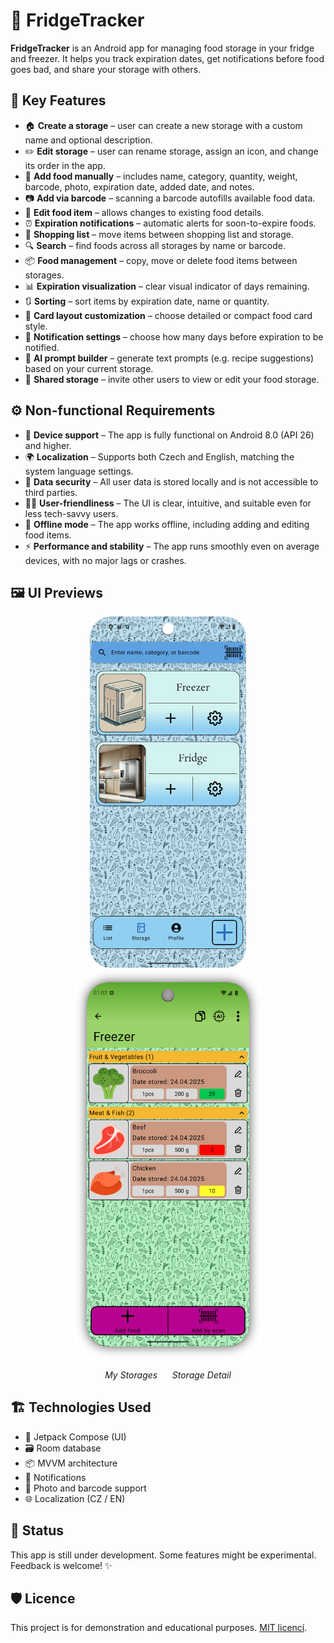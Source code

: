 # 🧊 FridgeTracker

**FridgeTracker** is an Android app for managing food storage in your fridge and freezer. It helps you track expiration dates, get notifications before food goes bad, and share your storage with others.

## 📱 Key Features

- 🏠 **Create a storage** – user can create a new storage with a custom name and optional description.
- ✏️ **Edit storage** – user can rename storage, assign an icon, and change its order in the app.
- 🥫 **Add food manually** – includes name, category, quantity, weight, barcode, photo, expiration date, added date, and notes.
- 📷 **Add via barcode** – scanning a barcode autofills available food data.
- 🔄 **Edit food item** – allows changes to existing food details.
- ⏰ **Expiration notifications** – automatic alerts for soon-to-expire foods.
- 🛒 **Shopping list** – move items between shopping list and storage.
- 🔍 **Search** – find foods across all storages by name or barcode.
- 📦 **Food management** – copy, move or delete food items between storages.
- 📊 **Expiration visualization** – clear visual indicator of days remaining.
- 🔃 **Sorting** – sort items by expiration date, name or quantity.
- 🎴 **Card layout customization** – choose detailed or compact food card style.
- 📅 **Notification settings** – choose how many days before expiration to be notified.
- 🤖 **AI prompt builder** – generate text prompts (e.g. recipe suggestions) based on your current storage.
- 👥 **Shared storage** – invite other users to view or edit your food storage.

## ⚙️ Non-functional Requirements

- 📱 **Device support** – The app is fully functional on Android 8.0 (API 26) and higher.
- 🌍 **Localization** – Supports both Czech and English, matching the system language settings.
- 🔐 **Data security** – All user data is stored locally and is not accessible to third parties.
- 🧑‍💻 **User-friendliness** – The UI is clear, intuitive, and suitable even for less tech-savvy users.
- 📴 **Offline mode** – The app works offline, including adding and editing food items.
- ⚡ **Performance and stability** – The app runs smoothly even on average devices, with no major lags or crashes.

## 🖼️ UI Previews

<p align="center">
  <img src="screenshots/enMojeSklady.png" alt="My Storages" width="250"/>
  <img src="screenshots/enStorage.png" alt="Storage Detail" width="300"/>
</p>

<p align="center">
  <em>My Storages</em> &nbsp;&nbsp;&nbsp;&nbsp; <em>Storage Detail</em>
</p>

## 🏗️ Technologies Used

- 🧠 Jetpack Compose (UI)
- 🗃️ Room database
- 📦 MVVM architecture
- 🔔 Notifications
- 📸 Photo and barcode support
- 🌐 Localization (CZ / EN)

## 🚧 Status

This app is still under development. Some features might be experimental. Feedback is welcome! ✨

## 🛡️ Licence

This project is for demonstration and educational purposes. [MIT licencí](LICENSE).
